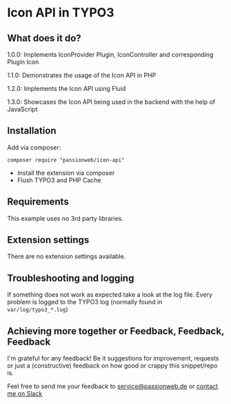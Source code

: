 # Icon API in TYPO3

## What does it do?

1.0.0: Implements IconProvider Plugin, IconController and corresponding Plugin Icon

1.1.0: Demonstrates the usage of the Icon API in PHP

1.2.0: Implements the Icon API using Fluid 

1.3.0: Showcases the Icon API being used in the backend with the help of JavaScript

## Installation

Add via composer:

    composer require "passionweb/icon-api"

* Install the extension via composer
* Flush TYPO3 and PHP Cache

## Requirements

This example uses no 3rd party libraries.

## Extension settings

There are no extension settings available.

## Troubleshooting and logging

If something does not work as expected take a look at the log file.
Every problem is logged to the TYPO3 log (normally found in `var/log/typo3_*.log`)

## Achieving more together or Feedback, Feedback, Feedback

I'm grateful for any feedback! Be it suggestions for improvement, requests or just a (constructive) feedback on how good or crappy this snippet/repo is.

Feel free to send me your feedback to [service@passionweb.de](mailto:service@passionweb.de "Send Feedback") or [contact me on Slack](https://typo3.slack.com/team/U02FG49J4TG "Contact me on Slack")